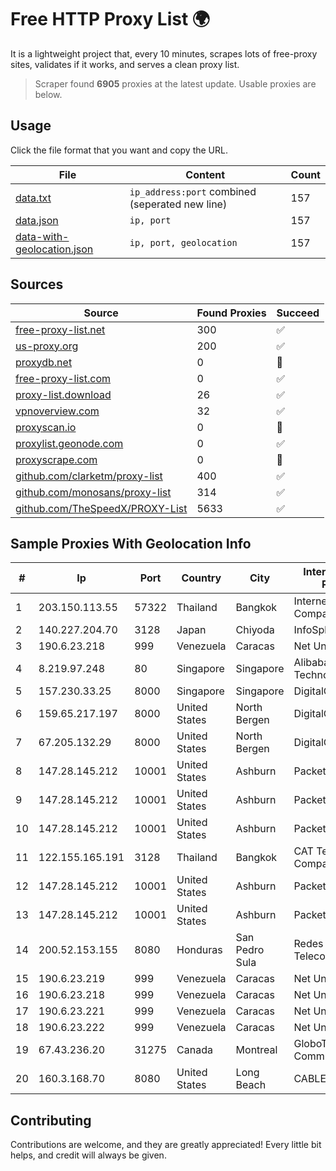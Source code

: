 
# Free HTTP Proxy List 🌍

It is a lightweight project that, every 10 minutes, scrapes lots of free-proxy sites, validates if it works, and serves a clean proxy list.


> Scraper found **6905** proxies at the latest update. Usable proxies are below.

## Usage

Click the file format that you want and copy the URL.


|File|Content|Count|
|----|-------|-----|
|[data.txt](https://raw.githubusercontent.com/themiralay/Proxy-List-World/master/data.txt)|`ip_address:port` combined (seperated new line)|157|
|[data.json](https://raw.githubusercontent.com/themiralay/Proxy-List-World/master/data.json)|`ip, port`|157|
|[data-with-geolocation.json](https://raw.githubusercontent.com/themiralay/Proxy-List-World/master/data-with-geolocation.json)|`ip, port, geolocation`|157|

## Sources

|Source|Found Proxies|Succeed|
|------|-------------|-------|
|[free-proxy-list.net](https://free-proxy-list.net)|300|✅|
|[us-proxy.org](https://www.us-proxy.org)|200|✅|
|[proxydb.net](http://proxydb.net)|0|🚫|
|[free-proxy-list.com](https://free-proxy-list.com/?page=&port=&type%5B%5D=http&type%5B%5D=https&up_time=0&search=Search)|0|✅|
|[proxy-list.download](https://www.proxy-list.download/HTTP)|26|✅|
|[vpnoverview.com](https://vpnoverview.com/privacy/anonymous-browsing/free-proxy-servers)|32|✅|
|[proxyscan.io](https://www.proxyscan.io)|0|🚫|
|[proxylist.geonode.com](https://proxylist.geonode.com/api/proxy-list?limit=300&page=1&sort_by=lastChecked&sort_type=desc&protocols=http,https)|0|✅|
|[proxyscrape.com](https://api.proxyscrape.com/v2/?request=displayproxies&protocol=http&timeout=10000&country=all&ssl=all&anonymity=all)|0|🚫|
|[github.com/clarketm/proxy-list](https://raw.githubusercontent.com/clarketm/proxy-list/master/proxy-list-raw.txt)|400|✅|
|[github.com/monosans/proxy-list](https://raw.githubusercontent.com/monosans/proxy-list/main/proxies/http.txt)|314|✅|
|[github.com/TheSpeedX/PROXY-List](https://raw.githubusercontent.com/TheSpeedX/PROXY-List/master/http.txt)|5633|✅|


## Sample Proxies With Geolocation Info

|#|Ip|Port|Country|City|Internet Service Provider|
|-|--|----|-------|----|-------------------------|
|1|203.150.113.55|57322|Thailand|Bangkok|Internet Thailand Company Ltd.|
|2|140.227.204.70|3128|Japan|Chiyoda|InfoSphere|
|3|190.6.23.218|999|Venezuela|Caracas|Net Uno|
|4|8.219.97.248|80|Singapore|Singapore|Alibaba (US) Technology Co., Ltd.|
|5|157.230.33.25|8000|Singapore|Singapore|DigitalOcean, LLC|
|6|159.65.217.197|8000|United States|North Bergen|DigitalOcean, LLC|
|7|67.205.132.29|8000|United States|North Bergen|DigitalOcean, LLC|
|8|147.28.145.212|10001|United States|Ashburn|Packet Host, Inc.|
|9|147.28.145.212|10001|United States|Ashburn|Packet Host, Inc.|
|10|147.28.145.212|10001|United States|Ashburn|Packet Host, Inc.|
|11|122.155.165.191|3128|Thailand|Bangkok|CAT Telecom Public Company Limited|
|12|147.28.145.212|10001|United States|Ashburn|Packet Host, Inc.|
|13|147.28.145.212|10001|United States|Ashburn|Packet Host, Inc.|
|14|200.52.153.155|8080|Honduras|San Pedro Sula|Redes y Telecomunicaciones|
|15|190.6.23.219|999|Venezuela|Caracas|Net Uno|
|16|190.6.23.218|999|Venezuela|Caracas|Net Uno|
|17|190.6.23.221|999|Venezuela|Caracas|Net Uno|
|18|190.6.23.222|999|Venezuela|Caracas|Net Uno|
|19|67.43.236.20|31275|Canada|Montreal|GloboTech Communications|
|20|160.3.168.70|8080|United States|Long Beach|CABLE ONE, INC.|



## Contributing

Contributions are welcome, and they are greatly appreciated! Every
little bit helps, and credit will always be given.

